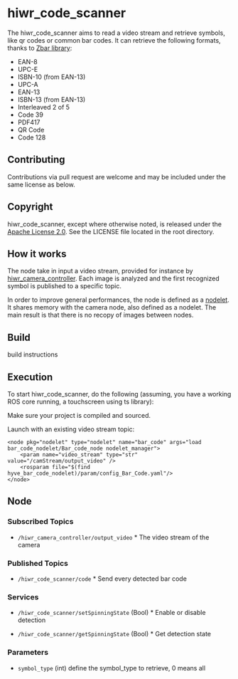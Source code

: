 hiwr\_code\_scanner
===============================================

The hiwr\_code\_scanner aims to read a video stream and retrieve symbols, like qr codes or common bar codes. It can retrieve the following formats, thanks to [Zbar library](http://zbar.sourceforge.net/):

* EAN-8             
* UPC-E               
* ISBN-10 (from EAN-13)
* UPC-A               
* EAN-13              
* ISBN-13 (from EAN-13)
* Interleaved 2 of 5
* Code 39          
* PDF417               
* QR Code             
* Code 128

Contributing
----------------------

Contributions via pull request are welcome and may be included under the
same license as below.

Copyright
----------------------

hiwr\_code\_scanner, except where otherwise noted, is released under the
[Apache License 2.0](http://www.apache.org/licenses/LICENSE-2.0.html).
See the LICENSE file located in the root directory.

How it works
----------------------

The node take in input a video stream, provided for instance by [hiwr_camera_controller](http://hiwr_camera_controller_page.com). Each image is analyzed and the first recognized symbol is published to a specific topic.

In order to improve general performances, the node is defined as a [nodelet](http://wiki.ros.org/nodelet). It shares memory with the camera node, also defined as a nodelet. The main result is that there is no recopy of images between nodes.

Build
----------------------
build instructions

Execution
----------------------

To start hiwr_code_scanner, do the following (assuming, you
have a working ROS core running, a touchscreen using ts library):

Make sure  your project is compiled and sourced.

Launch with an existing video stream topic:

    <node pkg="nodelet" type="nodelet" name="bar_code" args="load bar_code_nodelet/Bar_code_node nodelet_manager">
        <param name="video_stream" type="str" value="/camStream/output_video" />
        <rosparam file="$(find hyve_bar_code_nodelet)/param/config_Bar_Code.yaml"/>
    </node>

Node
----------------------

### Subscribed Topics

- `/hiwr_camera_controller/output_video`
 	  * The video stream of the camera


### Published Topics

- `/hiwr_code_scanner/code`
	  * Send every detected bar code


### Services

- `/hiwr_code_scanner/setSpinningState` (Bool)
	  * Enable or disable detection

- `/hiwr_code_scanner/getSpinningState` (Bool)
	  * Get detection state

### Parameters

- `symbol_type` (int)
	  define the symbol_type to retrieve, 0 means all

